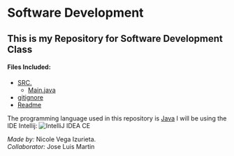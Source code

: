# Software Development

## This is my Repository for Software Development Class

#### Files Included:
* [SRC.](https://github.com/nicolevegai/Software-Development/tree/master/src) 
  * [Main.java](https://github.com/nicolevegai/Software-Development/blob/master/src/Main.java)
* [gitignore](https://github.com/nicolevegai/Software-Development/blob/master/.gitignore)
* [Readme](https://github.com/nicolevegai/Software-Development/blob/master/README.md)


The programming language used in this repository is [Java](https://en.wikipedia.org/wiki/Java_(programming_language))  
I will be using the IDE Intellij: ![IntelliJ IDEA CE](https://dwglogo.com/wp-content/uploads/2017/11/IntelliJ_IDEA_logo_01.png)


_Made by:_ Nicole Vega Izurieta.  
_Collaborator:_ Jose Luis Martin 

